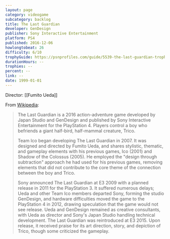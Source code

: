 ```yaml
---
layout: page
category: videogame
subcategory: backlog
title: The Last Guardian
developer: GenDesign
publisher: Sony Interactive Entertainment
platform: PS4
published: 2016-12-06
howlongtobeat: 26
difficulty: 6/10
trophyGuide: https://psnprofiles.com/guide/5539-the-last-guardian-trophy-guide
durationHours: --
trophies: --
percent: --
link: --
date: 1999-01-01
---
```


Director: [[Fumito Ueda]]

From [Wikipedia](https://en.wikipedia.org/wiki/The_Last_Guardian):

> The Last Guardian is a 2016 action-adventure game developed by Japan Studio and GenDesign and published by Sony Interactive Entertainment for the PlayStation 4. Players control a boy who befriends a giant half-bird, half-mammal creature, Trico.
>
> Team Ico began developing The Last Guardian in 2007. It was designed and directed by Fumito Ueda, and shares stylistic, thematic, and gameplay elements with his previous games, Ico (2001) and Shadow of the Colossus (2005). He employed the "design through subtraction" approach he had used for his previous games, removing elements that did not contribute to the core theme of the connection between the boy and Trico.
>
> Sony announced The Last Guardian at E3 2009 with a planned release in 2011 for the PlayStation 3. It suffered numerous delays; Ueda and other Team Ico members departed Sony, forming the studio GenDesign, and hardware difficulties moved the game to the PlayStation 4 in 2012, drawing speculation that the game would not see release. Ueda and GenDesign remained as creative consultants, with Ueda as director and Sony's Japan Studio handling technical development. The Last Guardian was reintroduced at E3 2015. Upon release, it received praise for its art direction, story, and depiction of Trico, though some criticized the gameplay.

